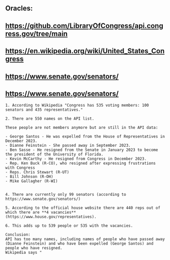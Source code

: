 ## Oracles:
## https://github.com/LibraryOfCongress/api.congress.gov/tree/main
## https://en.wikipedia.org/wiki/United_States_Congress
## https://www.senate.gov/senators/
## https://www.senate.gov/senators/

```
1. According to Wikipedia "Congress has 535 voting members: 100 senators and 435 representatives."

2. There are 550 names on the API list. 

These people are not members anymore but are still in the API data:

- George Santos - He was expelled from the House of Representatives in December 2023.
- Dianne Feinstein - She passed away in September 2023.
- Ben Sasse - He resigned from the Senate in January 2023 to become the president of the University of Florida.
- Kevin McCarthy - He resigned from Congress in December 2023.
- Rep. Ken Buck (R-CO), who resigned after expressing frustrations with Congress
- Reps. Chris Stewart (R-UT) 
- Bill Johnson (R-OH)
- Mike Gallagher (R-WI)


4. There are currently only 99 senators (according to https://www.senate.gov/senators/)

5. According to the official house website there are 440 reps out of which there are **4 vacancies** (https://www.house.gov/representatives).

6. This adds up to 539 people or 535 with the vacancies. 

Conclusion:
API has too many names, including names of people who have passed away (Dianne Feinstein) and who have been expelled (George Santos) and people who have resigned.
Wikipedia says "

```
